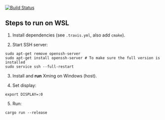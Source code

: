 [![Build Status](https://travis-ci.org/pchmielowski/Rust-learning.svg?branch=master)](https://travis-ci.org/pchmielowski/Rust-learning)

## Steps to run on WSL

1. Install dependencies (see `.travis.yml`, also add `cmake`).

2. Start SSH server:
```
sudo apt-get remove openssh-server
sudo apt-get install openssh-server # To make sure the full version is installed
sudo service ssh --full-restart
```

3. Install and **run** Xming on Windows (host).

4. Set display:
```
export DISPLAY=:0
```

5. Run:
```
cargo run --release
```
